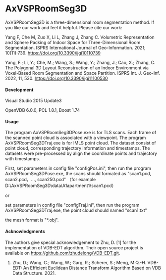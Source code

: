 # AxVSPRoomSeg3D

AxVSPRoomSeg3D is a three-dimensional room segmentation method. If you like our work and feel it helpful. Please cite our work:

Yang F, Che M, Zuo X, Li L, Zhang J, Zhang C. Volumetric Representation and Sphere Packing of Indoor Space for Three-Dimensional Room Segmentation. ISPRS International Journal of Geo-Information. 2021; 10(11):739. https://doi.org/10.3390/ijgi10110739

Yang, F.; Li, Y.; Che, M.; Wang, S.; Wang, Y.; Zhang, J.; Cao, X.; Zhang, C. The Polygonal 3D Layout Reconstruction of an Indoor Environment via Voxel-Based Room Segmentation and Space Partition. ISPRS Int. J. Geo-Inf. 2022, 11, 530. https://doi.org/10.3390/ijgi11100530

#### Development

Visual Studio 2015 Update3

OpenVDB 6.0.0, PCL 1.8.1, Boost 1.74

#### Usage

The program AxVSPRoomSeg3DPose.exe is for TLS scans. Each frame of the scanned point cloud is associated with a viewpoint.
The program AxVSPRoomSeg3DTraj.exe is for IMLS point cloud. The dataset consist of point cloud, corresponding trajectory information and timestamps. The datasets were pre-processed by align the coordinate points and trajectory with timestamps.

First, set parameters in config file "configPos.ini", then run the program AxVSPRoomSeg3DPose.exe, the scans should formated as "scan1.pcd, scan2.pcd，..., scan250.pcd"
（for example D:\AxVSPRoomSeg3D\data\A1apartment1\scan1.pcd）

or

set parameters in config file "configTraj.ini", then run the program AxVSPRoomSeg3DTraj.exe, the point cloud should named "scan1.txt"

the mesh format is "*.obj".

#### Acknowledgments 

The authors give special acknowledgement to Zhu, D. [1] for the implementation of VDB-EDT algorithm. Their open source project is available on https://github.com/zhudelong/VDB-EDT.git.

1. Zhu, D.; Wang, C.; Wang, W.; Garg, R.; Scherer, S.; Meng, M.Q.-H. VDB-EDT: An Efficient Euclidean Distance Transform Algorithm Based on VDB Data Structure. 2021.
